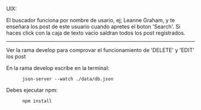 UIX:

El buscador funciona por nombre de usario, ej; Leanne Graham, y te enseñara los post de este usuario cuando apretes el boton 'Search'.
Si haces click con la caja de texto vacio saldran todos los post registrados.
______________________________
Ver la rama develop para comprovar el funcionamiento de 'DELETE' y 'EDIT' los post

En la rama develop escribe en la terminal:    
          
          json-server --watch ./data/db.json 
              
              
Debes ejecutar npm:
          
          npm install 
          
 

